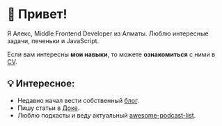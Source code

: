 
# 👋 Привет!

Я Алекс, Middle Frontend Developer из Алматы. Люблю интересные задачи, печеньки и JavaScript. 

Если вам интересны **мои навыки**, то можете **ознакомиться** с ними в [CV](https://webdev.kz/cv).

## 💡 Интересное:
- Недавно начал вести собственный [блог](https://webdev.kz/blog).
- Пишу статьи в [Доке](https://doka.guide/people/punkmachine/).
- Люблю подкасты и веду актуальный [awesome-podcast-list](https://github.com/punkmachine/podcast-list).
